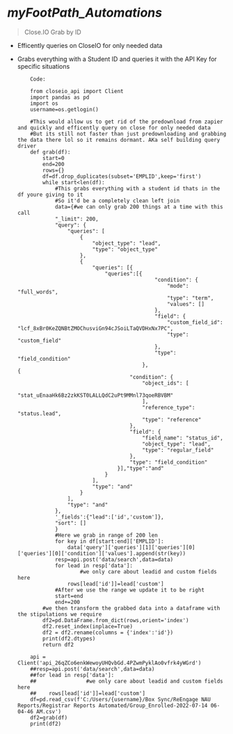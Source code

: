 # ***myFootPath_Automations***

> Close.IO Grab by ID


- Efficently queries on CloseIO for only needed data

- Grabs everything with a Student ID and queries it with the API Key for specific situations

          Code:

          from closeio_api import Client
          import pandas as pd
          import os
          username=os.getlogin()

          #This would allow us to get rid of the predownload from zapier and quickly and efficently query on close for only needed data
          #But its still not faster than just predownloading and grabbing the data there lol so it remains dormant. AKa self building query driver
          def grab(df):
              start=0
              end=200
              rows={}
              df=df.drop_duplicates(subset='EMPLID',keep='first')
              while start<len(df):
                  #This grabs everything with a student id thats in the df youre giving to it
                  #So it'd be a completely clean left join
                  data={#we can only grab 200 things at a time with this call
                  "_limit": 200,
                  "query": {
                      "queries": [
                          {
                              "object_type": "lead",
                              "type": "object_type"
                          },
                          {
                              "queries": [{
                                  "queries":[{
                                                  "condition": {
                                                      "mode": "full_words",
                                                      "type": "term",
                                                      "values": []
                                                  },
                                                  "field": {
                                                      "custom_field_id": "lcf_8xBr0KeZQNBtZMOChusviGn94cJSoiLTaQVDHxNx7PC",
                                                      "type": "custom_field"
                                                  },
                                                  "type": "field_condition"
                                              },                            {
                                          "condition": {
                                              "object_ids": [
                                                  "stat_uEnaaHk6Bz2zkKST0LALLQdC2uPt9MMnl73qoeRBVBM"
                                              ],
                                              "reference_type": "status.lead",
                                              "type": "reference"
                                          },
                                          "field": {
                                              "field_name": "status_id",
                                              "object_type": "lead",
                                              "type": "regular_field"
                                          },
                                          "type": "field_condition"
                                      }],"type":"and"
                                  }
                              ],
                              "type": "and"
                          }
                      ],
                      "type": "and"
                  },
                  '_fields':{"lead":['id','custom']},
                  "sort": []
                  }
                  #Here we grab in range of 200 len
                  for key in df[start:end]['EMPLID']:
                      data['query']['queries'][1]['queries'][0]['queries'][0]['condition']['values'].append(str(key))
                  resp=api.post('data/search',data=data)
                  for lead in resp['data']:
                          #we only care about leadid and custom fields here
                      rows[lead['id']]=lead['custom']
                  #After we use the range we update it to be right
                  start=end
                  end+=200
              #we then transform the grabbed data into a dataframe with the stipulations we require
              df2=pd.DataFrame.from_dict(rows,orient='index')
              df2.reset_index(inplace=True)
              df2 = df2.rename(columns = {'index':'id'})
              print(df2.dtypes)
              return df2

          api = Client('api_26qZCo6enkWewoyUHQvbGd.4PZwmPyklAo0vfrk4yWGrd')
          ##resp=api.post('data/search',data=data)
          ##for lead in resp['data']:
          ##                #we only care about leadid and custom fields here
          ##    rows[lead['id']]=lead['custom']
          df=pd.read_csv(f'C:/Users/{username}/Box Sync/ReEngage NAU Reports/Registrar Reports Automated/Group_Enrolled-2022-07-14 06-04-46 AM.csv')
          df2=grab(df)
          print(df2)
